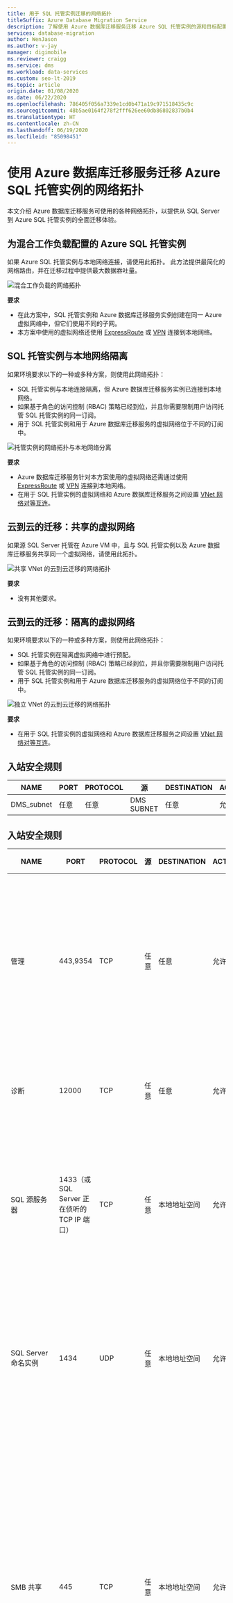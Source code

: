 ```yaml
---
title: 用于 SQL 托管实例迁移的网络拓扑
titleSuffix: Azure Database Migration Service
description: 了解使用 Azure 数据库迁移服务迁移 Azure SQL 托管实例的源和目标配置。
services: database-migration
author: WenJason
ms.author: v-jay
manager: digimobile
ms.reviewer: craigg
ms.service: dms
ms.workload: data-services
ms.custom: seo-lt-2019
ms.topic: article
origin.date: 01/08/2020
ms.date: 06/22/2020
ms.openlocfilehash: 786405f056a7339e1cd0b471a19c971518435c9c
ms.sourcegitcommit: 48b5ae0164f278f2fff626ee60db86802837b0b4
ms.translationtype: HT
ms.contentlocale: zh-CN
ms.lasthandoff: 06/19/2020
ms.locfileid: "85098451"
---
```

# <a name="network-topologies-for-azure-sql-managed-instance-migrations-using-azure-database-migration-service"></a>使用 Azure 数据库迁移服务迁移 Azure SQL 托管实例的网络拓扑

本文介绍 Azure 数据库迁移服务可使用的各种网络拓扑，以提供从 SQL Server 到 Azure SQL 托管实例的全面迁移体验。

## <a name="azure-sql-managed-instance-configured-for-hybrid-workloads"></a>为混合工作负载配置的 Azure SQL 托管实例 

如果 Azure SQL 托管实例与本地网络连接，请使用此拓扑。 此方法提供最简化的网络路由，并在迁移过程中提供最大数据吞吐量。

![混合工作负载的网络拓扑](media/resource-network-topologies/hybrid-workloads.png)

**要求**

- 在此方案中，SQL 托管实例和 Azure 数据库迁移服务实例创建在同一 Azure 虚拟网络中，但它们使用不同的子网。  
- 本方案中使用的虚拟网络还使用 [ExpressRoute](/expressroute/expressroute-introduction) 或 [VPN](/vpn-gateway/vpn-gateway-about-vpngateways) 连接到本地网络。

## <a name="sql-managed-instance-isolated-from-the-on-premises-network"></a>SQL 托管实例与本地网络隔离

如果环境要求以下的一种或多种方案，则使用此网络拓扑：

- SQL 托管实例与本地连接隔离，但 Azure 数据库迁移服务实例已连接到本地网络。
- 如果基于角色的访问控制 (RBAC) 策略已经到位，并且你需要限制用户访问托管 SQL 托管实例的同一订阅。
- 用于 SQL 托管实例和用于 Azure 数据库迁移服务的虚拟网络位于不同的订阅中。

![托管实例的网络拓扑与本地网络分离](media/resource-network-topologies/mi-isolated-workload.png)

**要求**

- Azure 数据库迁移服务针对本方案使用的虚拟网络还需通过使用 [ExpressRoute](/expressroute/expressroute-introduction) 或 [VPN](/vpn-gateway/vpn-gateway-about-vpngateways) 连接到本地网络。
- 在用于 SQL 托管实例的虚拟网络和 Azure 数据库迁移服务之间设置 [VNet 网络对等互连](/virtual-network/virtual-network-peering-overview)。

## <a name="cloud-to-cloud-migrations-shared-virtual-network"></a>云到云的迁移：共享的虚拟网络

如果源 SQL Server 托管在 Azure VM 中，且与 SQL 托管实例以及 Azure 数据库迁移服务共享同一个虚拟网络，请使用此拓扑。

![共享 VNet 的云到云迁移的网络拓扑](media/resource-network-topologies/cloud-to-cloud.png)

**要求**

- 没有其他要求。

## <a name="cloud-to-cloud-migrations-isolated-virtual-network"></a>云到云的迁移：隔离的虚拟网络

如果环境要求以下的一种或多种方案，则使用此网络拓扑：

- SQL 托管实例在隔离虚拟网络中进行预配。
- 如果基于角色的访问控制 (RBAC) 策略已经到位，并且你需要限制用户访问托管 SQL 托管实例的同一订阅。
- 用于 SQL 托管实例和用于 Azure 数据库迁移服务的虚拟网络位于不同的订阅中。

![独立 VNet 的云到云迁移的网络拓扑](media/resource-network-topologies/cloud-to-cloud-isolated.png)

**要求**

- 在用于 SQL 托管实例的虚拟网络和 Azure 数据库迁移服务之间设置 [VNet 网络对等互连](/virtual-network/virtual-network-peering-overview)。

## <a name="inbound-security-rules"></a>入站安全规则

| **NAME**   | **PORT** | **PROTOCOL** | **源** | **DESTINATION** | **ACTION** |
|------------|----------|--------------|------------|-----------------|------------|
| DMS_subnet | 任意      | 任意          | DMS SUBNET | 任意             | 允许      |

## <a name="outbound-security-rules"></a>入站安全规则

| **NAME**                  | **PORT**                                              | **PROTOCOL** | **源** | **DESTINATION**           | **ACTION** | **规则的原因**                                                                                                                                                                              |
|---------------------------|-------------------------------------------------------|--------------|------------|---------------------------|------------|--------------------------------------------------------------------------------------------------------------------------------------------------------------------------------------------------|
| 管理                | 443,9354                                              | TCP          | 任意        | 任意                       | 允许      | 通过服务总线和 Azure Blob 存储进行管理平面通信。 <br/>（如果启用了 Azure 对等互连，可能不需要此规则。）                                                             |
| 诊断               | 12000                                                 | TCP          | 任意        | 任意                       | 允许      | DMS 使用此规则收集诊断信息以进行故障排除。                                                                                                                      |
| SQL 源服务器         | 1433（或 SQL Server 正在侦听的 TCP IP 端口） | TCP          | 任意        | 本地地址空间 | 允许      | 来自 DMS 的 SQL Server 源连接 <br/>（如果使用站点到站点连接，则可能不需要此规则。）                                                                                       |
| SQL Server 命名实例 | 1434                                                  | UDP          | 任意        | 本地地址空间 | 允许      | 来自 DMS 的 SQL Server 命名实例源连接 <br/>（如果使用站点到站点连接，则可能不需要此规则。）                                                                        |
| SMB 共享                 | 445                                                   | TCP          | 任意        | 本地地址空间 | 允许      | DMS 的 SMB 网络共享用于存储数据库备份文件，以便迁移到 Azure VM 上的 Azure SQL 数据库 MI 和 SQL Server <br/>（如果使用站点到站点连接，则可能不需要此规则）。 |
| DMS_subnet                | 任意                                                   | 任意          | 任意        | DMS_Subnet                | 允许      |                                                                                                                                                                                                  |

## <a name="see-also"></a>另请参阅

- [将 SQL Server 迁移到 SQL 托管实例](/dms/tutorial-sql-server-to-managed-instance)
- [使用 Azure 数据库迁移服务的先决条件概述](/dms/pre-reqs)
- [使用 Azure 门户创建虚拟网络](/virtual-network/quick-create-portal)

## <a name="next-steps"></a>后续步骤

- 有关 Azure 数据库迁移服务的概述，请参阅[什么是 Azure 数据库迁移服务？](dms-overview.md)一文。
- 有关 Azure 数据库迁移服务区域可用性的最新信息，请参阅[可用产品（按区域）](https://azure.microsoft.com/global-infrastructure/services/?regions=china-non-regional,china-east,china-east-2,china-north,china-north-2&products=database-migration)页。

